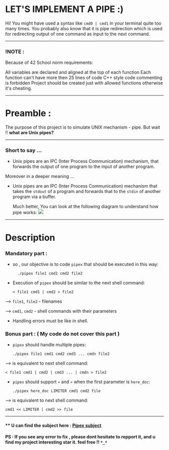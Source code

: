 #  LET'S IMPLEMENT A PIPE :)

Hi! You might have used a syntax like `cmd0 | cmd1` in your terminal quite too many times. 
You probably also know that it is pipe redirection which is used for redirecting output of one command as input to the next command.

---
### !NOTE :
Because of 42 School norm requirements:

All variables are declared and aligned at the top of each function
Each function can't have more then 25 lines of code
C++ style code commenting is forbidden
Project should be created just with allowed functions otherwise it's cheating.

---
# Preamble :
The purpose of this project is to simulate UNIX mechanism - pipe.
But wait !! **what are Unix pipes?**

---
### Short to say ...
-   Unix pipes are an IPC (Inter Process Communication) mechanism, that forwards the output of one program to the input of another program.

  Moreover in a deeper meaning ...
- Unix pipes are an IPC (Inter Process Communication) mechanism that takes the  `stdout`  of a program and forwards that to the  `stdin`  of another program via a buffer.

  Much better, You can look at the following diagram to understand how pipe works:
![](https://linuxhandbook.com/content/images/2020/09/pipe-redirection.png)

---
# Description

### Mandatory part :
- so , our objective is to code  `pipex`  that should be executed in this way:
	

	    ./pipex file1 cmd1 cmd2 file2

-   Execution of  `pipex`  should be similar to the next shell command:
		
		< file1 cmd1 | cmd2 > file2
--> `file1`,  `file2`  - filenames

--> `cmd1`,  `cmd2`  - shell commands with their parameters
-   Handling errors must be like in shell.
### Bonus part : ( My code do not cover this part )
-   `pipex`  should handle multiple pipes:

	    ./pipex file1 cmd1 cmd2 cmd3 ... cmdn file2
  --> is equivalent to next shell command:

	< file1 cmd1 | cmd2 | cmd3 ... | cmdn > file2

-   `pipex`  should support  `«`  and  `»`  when the first parameter is  `here_doc`:

	    ./pipex here_doc LIMITER cmd1 cmd2 file

--> is equivalent to next shell command:

	cmd1 << LIMITER | cmd2 >> file

---
#### ** U can find the subject here : [Pipex subject](https://cdn.intra.42.fr/pdf/pdf/56845/en.subject.pdf) 
#### PS : If you see any error to fix , please dont hesitate to repport it, and u find my project interesting star it. feel free !! `*_*`
